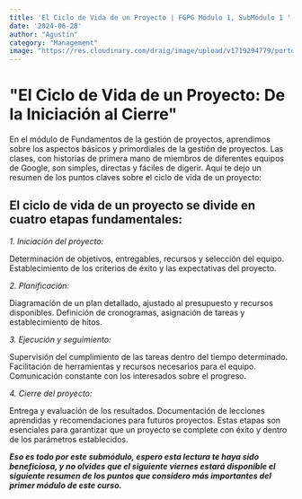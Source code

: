 ```yaml
---
title: 'El Ciclo de Vida de un Proyecto | FGPG Módulo 1, SubMódulo 1 '
date: '2024-06-28'
author: "Agustín"
category: "Management"
image: "https://res.cloudinary.com/draig/image/upload/v1719294779/portolio-personal/blog/zwocgc3wmra9ukb4cnag.webp"
---
```



# "El Ciclo de Vida de un Proyecto: De la Iniciación al Cierre"
En el módulo de Fundamentos de la gestión de proyectos, aprendimos sobre los aspectos básicos y primordiales de la gestión de proyectos. Las clases, con historias de primera mano de miembros de diferentes equipos de Google, son simples, directas y fáciles de digerir. Aquí te dejo un resumen de los puntos claves sobre el ciclo de vida de un proyecto:


## El ciclo de vida de un proyecto se divide en cuatro etapas fundamentales:

*1. Iniciación del proyecto:*

Determinación de objetivos, entregables, recursos y selección del equipo.
Establecimiento de los criterios de éxito y las expectativas del proyecto.

*2. Planificación:*

Diagramación de un plan detallado, ajustado al presupuesto y recursos disponibles.
Definición de cronogramas, asignación de tareas y establecimiento de hitos.

*3. Ejecución y seguimiento:*

Supervisión del cumplimiento de las tareas dentro del tiempo determinado.
Facilitación de herramientas y recursos necesarios para el equipo.
Comunicación constante con los interesados sobre el progreso.

*4. Cierre del proyecto:*

Entrega y evaluación de los resultados.
Documentación de lecciones aprendidas y recomendaciones para futuros proyectos.
Estas etapas son esenciales para garantizar que un proyecto se complete con éxito y dentro de los parámetros establecidos.

***Eso es todo por este submódulo, espero esta lectura te haya sido beneficiosa, y no olvides que el siguiente viernes estará disponible el siguiente resumen de los puntos que considero más importantes del primer módulo de este curso.***